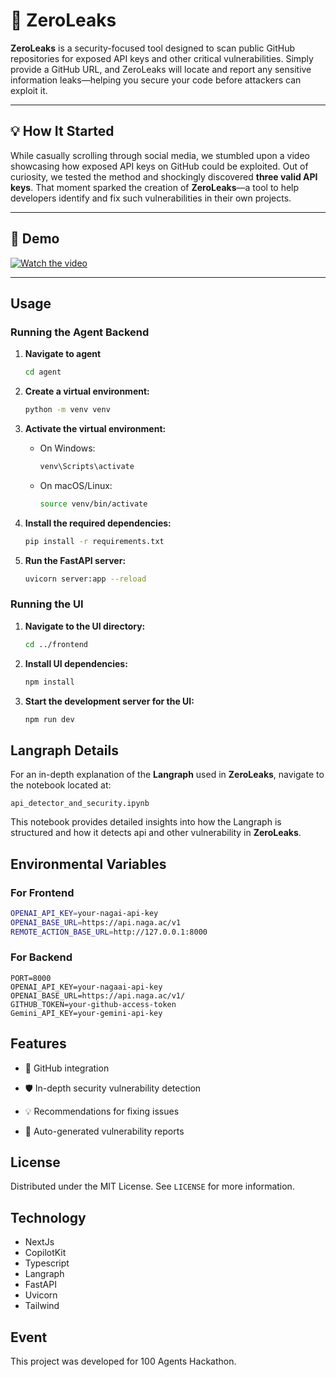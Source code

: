 # 🚨 ZeroLeaks

**ZeroLeaks** is a security-focused tool designed to scan public GitHub repositories for exposed API keys and other critical vulnerabilities. Simply provide a GitHub URL, and ZeroLeaks will locate and report any sensitive information leaks—helping you secure your code before attackers can exploit it.

---

## 💡 How It Started

While casually scrolling through social media, we stumbled upon a video showcasing how exposed API keys on GitHub could be exploited. Out of curiosity, we tested the method and shockingly discovered **three valid API keys**. That moment sparked the creation of **ZeroLeaks**—a tool to help developers identify and fix such vulnerabilities in their own projects.

---

## 🎥 Demo

[![Watch the video](https://img.youtube.com/vi/H7HYKFfn1wU/0.jpg)](https://youtu.be/H7HYKFfn1wU)


---


## **Usage**

### **Running the Agent Backend**

1. **Navigate to agent**
   ```bash
   cd agent
   ```
   
1. **Create a virtual environment:**

   ```bash
   python -m venv venv
   ```

2. **Activate the virtual environment:**

   - On Windows:
     ```bash
     venv\Scripts\activate
     ```
   - On macOS/Linux:
     ```bash
     source venv/bin/activate
     ```

3. **Install the required dependencies:**

   ```bash
   pip install -r requirements.txt
   ```

4. **Run the FastAPI server:**
   ```bash
   uvicorn server:app --reload
   ```

### **Running the UI**

1. **Navigate to the UI directory:**

   ```bash
   cd ../frontend
   ```

2. **Install UI dependencies:**

   ```bash
   npm install
   ```

3. **Start the development server for the UI:**
   ```bash
   npm run dev
   ```

## **Langraph Details**

For an in-depth explanation of the **Langraph** used in **ZeroLeaks**, navigate to the notebook located at:

```
api_detector_and_security.ipynb
```

This notebook provides detailed insights into how the Langraph is structured and how it detects api and other vulnerability in **ZeroLeaks**.


## **Environmental Variables**

### For Frontend

```bash
OPENAI_API_KEY=your-nagai-api-key
OPENAI_BASE_URL=https://api.naga.ac/v1
REMOTE_ACTION_BASE_URL=http://127.0.0.1:8000
```

### For Backend

```
PORT=8000
OPENAI_API_KEY=your-nagaai-api-key
OPENAI_BASE_URL=https://api.naga.ac/v1/
GITHUB_TOKEN=your-github-access-token
Gemini_API_KEY=your-gemini-api-key

```

## **Features**

- 🔗 GitHub integration

- 🛡️ In-depth security vulnerability detection

- 💡 Recommendations for fixing issues

- 📄 Auto-generated vulnerability reports

## **License**

Distributed under the MIT License. See `LICENSE` for more information.

## **Technology**
- NextJs
- CopilotKit
- Typescript
- Langraph
- FastAPI
- Uvicorn
- Tailwind

## **Event**

This project was developed for 100 Agents Hackathon.